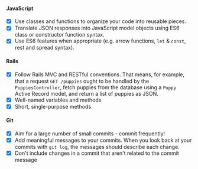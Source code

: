 #### JavaScript

- [x] Use classes and functions to organize your code into reusable pieces.
- [x] Translate JSON responses into JavaScript model objects using ES6 class or constructor function syntax.
- [x] Use ES6 features when appropriate (e.g. arrow functions, `let` & `const`, rest and spread syntax).

#### Rails

- [x] Follow Rails MVC and RESTful conventions. That means, for example, that a request `GET /puppies` ought to be handled by the `PuppiesController`, fetch puppies from the database using a `Puppy` Active Record model, and return a list of puppies as JSON.
- [x] Well-named variables and methods
- [x] Short, single-purpose methods

#### Git

- [x] Aim for a large number of small commits - commit frequently!
- [x] Add meaningful messages to your commits. When you look back at your commits with `git log`, the messages should describe each change.
- [x] Don't include changes in a commit that aren't related to the commit message
